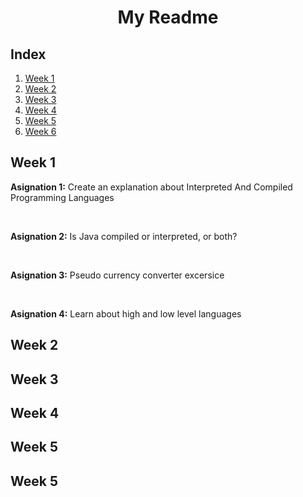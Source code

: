 <h1 align="center">My Readme</h>

## Index
1. [Week 1](#week-1)
2. [Week 2](#week-2)
3. [Week 3](#week-3)
4. [Week 4](#week-4)
5. [Week 5](#week-5)
6. [Week 6](#week-6)

<h2 id="week-1">Week 1</h2>

<p><b>Asignation 1:</b> Create an explanation about Interpreted And Compiled Programming Languages</p>
<br>

<p><b>Asignation 2:</b> Is Java compiled or interpreted, or both?</p>
<br> 

<p><b>Asignation 3:</b> Pseudo currency converter excersice</p>
<br>

<p><b>Asignation 4:</b> Learn about high and low level languages</p>

<h2 id="week-2">Week 2</h3>
<h2 id="week-3">Week 3</h3>
<h2 id="week-4">Week 4</h3>
<h2 id="week-5">Week 5</h3>
<h2 id="week-6">Week 5</h3>